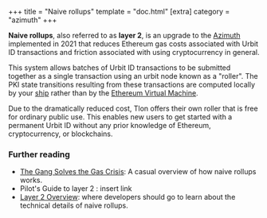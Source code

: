 +++
title = "Naive rollups"
template = "doc.html"
[extra]
category = "azimuth"
+++

**Naive rollups**, also referred to as **layer 2**, is an upgrade to the
[Azimuth](/docs/glossary/azimuth) implemented in 2021 that reduces Ethereum gas
costs associated with Urbit ID transactions and friction associated with using
cryptocurrency in general.

This system allows batches of Urbit ID transactions to be submitted together as
a single transaction using an urbit node known as a "roller". The PKI state
transitions resulting from these transactions are computed locally by your
[ship](/docs/glossary/ship) rather than by the [Ethereum Virtual
Machine](https://ethereum.org/en/developers/docs/evm/).

Due to the dramatically reduced cost, Tlon offers their own roller that is free
for ordinary public use. This enables new users to get started with a permanent
Urbit ID without any prior knowledge of Ethereum, cryptocurrency, or
blockchains.

### Further reading

- [The Gang Solves the Gas Crisis](/blog/rollups): A casual overview of how
naive rollups works.
- Pilot's Guide to layer 2 : insert link
- [Layer 2 Overview](/docs/azimuth/layer2): where developers should go to learn
about the technical details of naive rollups.
